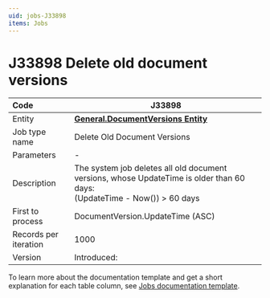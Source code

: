 ```yaml
---
uid: jobs-J33898
items: Jobs
---
```


# J33898 Delete old document versions

| Code                  | J33898 |
| :-------------------- | ------------------------------------------------------------|
| Entity                | **[General.DocumentVersions Entity](xref:General.DocumentVersions)**                      |
| Job type name         | Delete Old Document Versions                                                              |
| Parameters            | \-                                                                                        |
| Description           | The system job deletes all old document versions, whose UpdateTime is older than 60 days:<br/> (UpdateTime - Now()) > 60 days |
| First to process      | DocumentVersion.UpdateTime (ASC)                                                          |
| Records per iteration | 1000                                                                                      |
| Version               | Introduced:                                                                               |

To learn more about the documentation template and get a short explanation for each table column, see [Jobs documentation template](..jobs/template.md).
